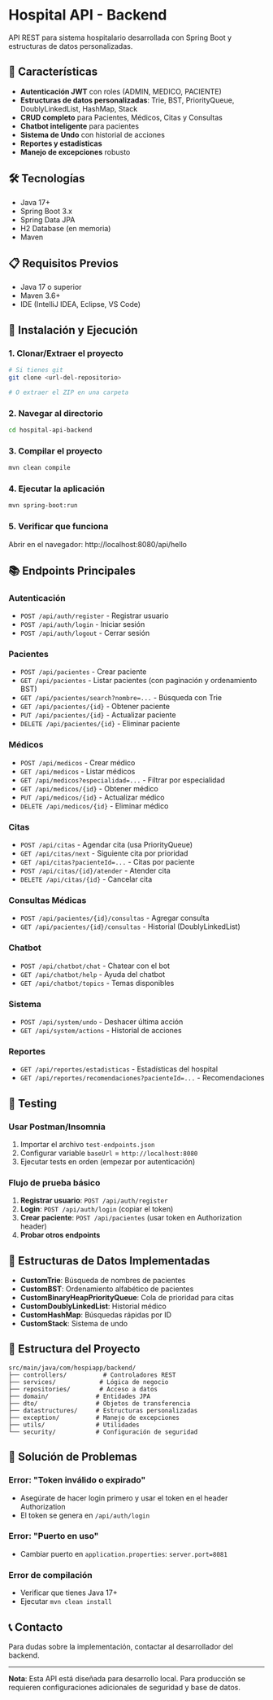 # Hospital API - Backend

API REST para sistema hospitalario desarrollada con Spring Boot y estructuras de datos personalizadas.

## 🚀 Características

- **Autenticación JWT** con roles (ADMIN, MEDICO, PACIENTE)
- **Estructuras de datos personalizadas**: Trie, BST, PriorityQueue, DoublyLinkedList, HashMap, Stack
- **CRUD completo** para Pacientes, Médicos, Citas y Consultas
- **Chatbot inteligente** para pacientes
- **Sistema de Undo** con historial de acciones
- **Reportes y estadísticas**
- **Manejo de excepciones** robusto

## 🛠️ Tecnologías

- Java 17+
- Spring Boot 3.x
- Spring Data JPA
- H2 Database (en memoria)
- Maven

## 📋 Requisitos Previos

- Java 17 o superior
- Maven 3.6+
- IDE (IntelliJ IDEA, Eclipse, VS Code)

## 🚀 Instalación y Ejecución

### 1. Clonar/Extraer el proyecto
```bash
# Si tienes git
git clone <url-del-repositorio>

# O extraer el ZIP en una carpeta
```

### 2. Navegar al directorio
```bash
cd hospital-api-backend
```

### 3. Compilar el proyecto
```bash
mvn clean compile
```

### 4. Ejecutar la aplicación
```bash
mvn spring-boot:run
```

### 5. Verificar que funciona
Abrir en el navegador: http://localhost:8080/api/hello

## 📚 Endpoints Principales

### Autenticación
- `POST /api/auth/register` - Registrar usuario
- `POST /api/auth/login` - Iniciar sesión
- `POST /api/auth/logout` - Cerrar sesión

### Pacientes
- `POST /api/pacientes` - Crear paciente
- `GET /api/pacientes` - Listar pacientes (con paginación y ordenamiento BST)
- `GET /api/pacientes/search?nombre=...` - Búsqueda con Trie
- `GET /api/pacientes/{id}` - Obtener paciente
- `PUT /api/pacientes/{id}` - Actualizar paciente
- `DELETE /api/pacientes/{id}` - Eliminar paciente

### Médicos
- `POST /api/medicos` - Crear médico
- `GET /api/medicos` - Listar médicos
- `GET /api/medicos?especialidad=...` - Filtrar por especialidad
- `GET /api/medicos/{id}` - Obtener médico
- `PUT /api/medicos/{id}` - Actualizar médico
- `DELETE /api/medicos/{id}` - Eliminar médico

### Citas
- `POST /api/citas` - Agendar cita (usa PriorityQueue)
- `GET /api/citas/next` - Siguiente cita por prioridad
- `GET /api/citas?pacienteId=...` - Citas por paciente
- `POST /api/citas/{id}/atender` - Atender cita
- `DELETE /api/citas/{id}` - Cancelar cita

### Consultas Médicas
- `POST /api/pacientes/{id}/consultas` - Agregar consulta
- `GET /api/pacientes/{id}/consultas` - Historial (DoublyLinkedList)

### Chatbot
- `POST /api/chatbot/chat` - Chatear con el bot
- `GET /api/chatbot/help` - Ayuda del chatbot
- `GET /api/chatbot/topics` - Temas disponibles

### Sistema
- `POST /api/system/undo` - Deshacer última acción
- `GET /api/system/actions` - Historial de acciones

### Reportes
- `GET /api/reportes/estadisticas` - Estadísticas del hospital
- `GET /api/reportes/recomendaciones?pacienteId=...` - Recomendaciones

## 🧪 Testing

### Usar Postman/Insomnia
1. Importar el archivo `test-endpoints.json`
2. Configurar variable `baseUrl` = `http://localhost:8080`
3. Ejecutar tests en orden (empezar por autenticación)

### Flujo de prueba básico
1. **Registrar usuario**: `POST /api/auth/register`
2. **Login**: `POST /api/auth/login` (copiar el token)
3. **Crear paciente**: `POST /api/pacientes` (usar token en Authorization header)
4. **Probar otros endpoints**

## 🔧 Estructuras de Datos Implementadas

- **CustomTrie**: Búsqueda de nombres de pacientes
- **CustomBST**: Ordenamiento alfabético de pacientes
- **CustomBinaryHeapPriorityQueue**: Cola de prioridad para citas
- **CustomDoublyLinkedList**: Historial médico
- **CustomHashMap**: Búsquedas rápidas por ID
- **CustomStack**: Sistema de undo

## 📁 Estructura del Proyecto

```
src/main/java/com/hospiapp/backend/
├── controllers/          # Controladores REST
├── services/            # Lógica de negocio
├── repositories/        # Acceso a datos
├── domain/             # Entidades JPA
├── dto/                # Objetos de transferencia
├── datastructures/     # Estructuras personalizadas
├── exception/          # Manejo de excepciones
├── utils/              # Utilidades
└── security/           # Configuración de seguridad
```

## 🐛 Solución de Problemas

### Error: "Token inválido o expirado"
- Asegúrate de hacer login primero y usar el token en el header Authorization
- El token se genera en `/api/auth/login`

### Error: "Puerto en uso"
- Cambiar puerto en `application.properties`: `server.port=8081`

### Error de compilación
- Verificar que tienes Java 17+
- Ejecutar `mvn clean install`

## 📞 Contacto

Para dudas sobre la implementación, contactar al desarrollador del backend.

---
**Nota**: Esta API está diseñada para desarrollo local. Para producción se requieren configuraciones adicionales de seguridad y base de datos.
